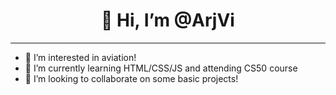 <h1 align="center">👋 Hi, I’m @ArjVi</h1>

---

- 👀 I’m interested in aviation!
- 🌱 I’m currently learning HTML/CSS/JS and attending CS50 course
- 💞️ I’m looking to collaborate on some basic projects!

<!---
ArjVi/ArjVi is a ✨ special ✨ repository because its `README.md` (this file) appears on your GitHub profile.
You can click the Preview link to take a look at your changes.
--->
